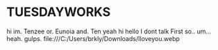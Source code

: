 # TUESDAYWORKS
hi im. Tenzee or.            Eunoia and. Ten yeah hi hello I dont talk First so.. um... heah. gulps.
file:///C:/Users/brkly/Downloads/Iloveyou.webp
